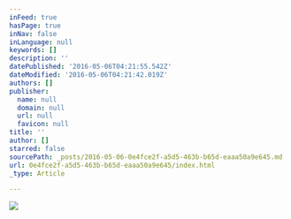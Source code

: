 ```yaml
---
inFeed: true
hasPage: true
inNav: false
inLanguage: null
keywords: []
description: ''
datePublished: '2016-05-06T04:21:55.542Z'
dateModified: '2016-05-06T04:21:42.019Z'
authors: []
publisher:
  name: null
  domain: null
  url: null
  favicon: null
title: ''
author: []
starred: false
sourcePath: _posts/2016-05-06-0e4fce2f-a5d5-463b-b65d-eaaa50a9e645.md
url: 0e4fce2f-a5d5-463b-b65d-eaaa50a9e645/index.html
_type: Article

---
```

![](https://the-grid-user-content.s3-us-west-2.amazonaws.com/10f4b025-9c9a-4bd1-9b7a-3e3554102fba.png)
